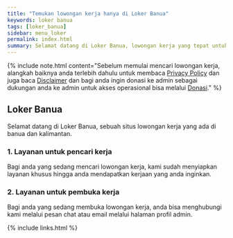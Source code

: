 ```yaml
---
title: "Temukan lowongan kerja hanya di Loker Banua"
keywords: loker banua
tags: [loker_banua]
sidebar: menu_loker
permalink: index.html
summary: Selamat datang di Loker Banua, lowongan kerja yang tepat untuk anda.
---
```


{% include note.html content="Sebelum memulai mencari lowongan kerja, alangkah baiknya anda terlebih dahulu untuk membaca <a alt="privacy policy" href="https://www.mwns.my.id/privacy_policy.html">Privacy Policy</a> dan juga baca <a alt="disclaimer" href="https://www.mwns.my.id/disclaimer.html">Disclaimer</a> dan bagi anda ingin donasi ke admin sebagai dukungan anda ke admin untuk akses operasional bisa melalui <a alt="donasi" href="https://www.mwns.my.id/donasi.html">Donasi</a>." %}

## Loker Banua

Selamat datang di Loker Banua, sebuah situs lowongan kerja yang ada di banua dan kalimantan.

### 1. Layanan untuk pencari kerja

Bagi anda yang sedang mencari lowongan kerja, kami sudah menyiapkan layanan khusus hingga anda mendapatkan kerjaan yang anda inginkan.

### 2. Layanan untuk pembuka kerja

Bagi anda yang sedang membuka lowongan kerja, anda bisa menghubungi kami melalui pesan chat atau email melalui halaman profil admin.


{% include links.html %}
